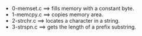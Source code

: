 - 0-memset.c ==>	fills memory with a constant byte.
- 1-memcpy.c ==>	copies memory area.
- 2-strchr.c ==>	 locates a character in a string.
- 3-strspn.c ==>	 gets the length of a prefix substring.
